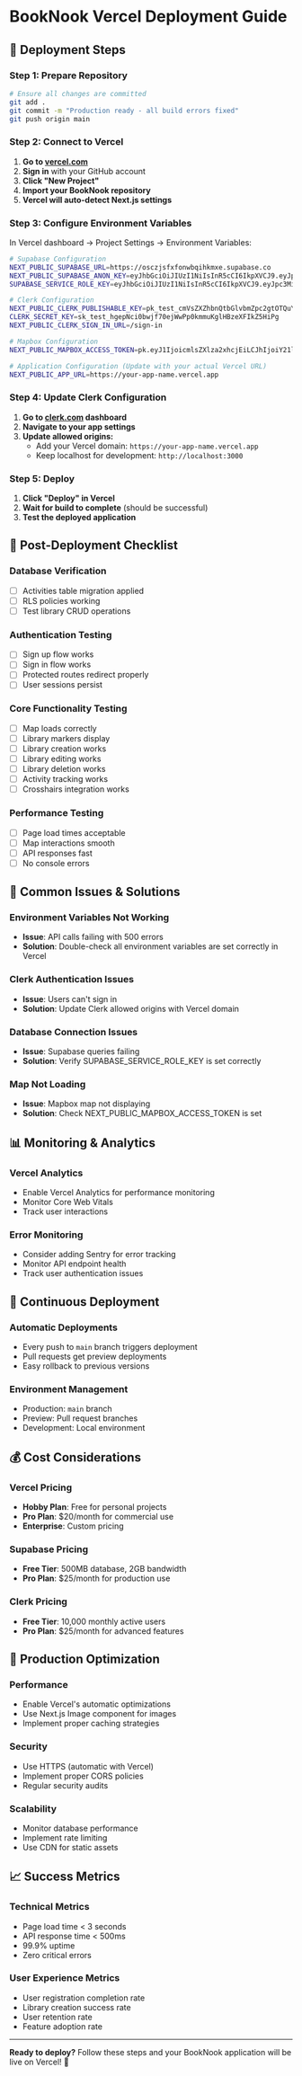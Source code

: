 # BookNook Vercel Deployment Guide

## 🚀 **Deployment Steps**

### **Step 1: Prepare Repository**
```bash
# Ensure all changes are committed
git add .
git commit -m "Production ready - all build errors fixed"
git push origin main
```

### **Step 2: Connect to Vercel**

1. **Go to [vercel.com](https://vercel.com)**
2. **Sign in** with your GitHub account
3. **Click "New Project"**
4. **Import your BookNook repository**
5. **Vercel will auto-detect Next.js settings**

### **Step 3: Configure Environment Variables**

In Vercel dashboard → Project Settings → Environment Variables:

```bash
# Supabase Configuration
NEXT_PUBLIC_SUPABASE_URL=https://osczjsfxfonwbqihkmxe.supabase.co
NEXT_PUBLIC_SUPABASE_ANON_KEY=eyJhbGciOiJIUzI1NiIsInR5cCI6IkpXVCJ9.eyJpc3MiOiJzdXBhYmFzZSIsInJlZiI6Im9zY3pqc2Z4Zm9ud2JxaWhrbXhlIiwicm9sZSI6ImFub24iLCJpYXQiOjE3NTY0ODI0NzcsImV4cCI6MjA3MjA1ODQ3N30.EJ3kgDi60E79e9Fu8As9gDFEu-Qjdbxm2TYQn04LClw
SUPABASE_SERVICE_ROLE_KEY=eyJhbGciOiJIUzI1NiIsInR5cCI6IkpXVCJ9.eyJpc3MiOiJzdXBhYmFzZSIsInJlZiI6Im9zY3pqc2Z4Zm9ud2JxaWhrbXhlIiwicm9sZSI6InNlcnZpY2Vfcm9sZSIsImlhdCI6MTc1NjQ4MjQ3NywiZXhwIjoyMDcyMDU4NDc3fQ.XPATkTBsysydoekLNVOFwnu6CwKL0AKyVjOO8tUnzLo

# Clerk Configuration
NEXT_PUBLIC_CLERK_PUBLISHABLE_KEY=pk_test_cmVsZXZhbnQtbGlvbmZpc2gtOTQuY2xlcmsuYWNjb3VudHMuZGV2JA
CLERK_SECRET_KEY=sk_test_hgepNci0bwjf70ejWwPp0kmmuKglHBzeXFIkZ5HiPg
NEXT_PUBLIC_CLERK_SIGN_IN_URL=/sign-in

# Mapbox Configuration
NEXT_PUBLIC_MAPBOX_ACCESS_TOKEN=pk.eyJ1IjoicmlsZXlza2xhcjEiLCJhIjoiY21ldXJka2dmMDlsaTJpcTVwdHcyd2FhYyJ9.tV1BEHZQSxltakWnWjcmUQ

# Application Configuration (Update with your actual Vercel URL)
NEXT_PUBLIC_APP_URL=https://your-app-name.vercel.app
```

### **Step 4: Update Clerk Configuration**

1. **Go to [clerk.com](https://clerk.com) dashboard**
2. **Navigate to your app settings**
3. **Update allowed origins:**
   - Add your Vercel domain: `https://your-app-name.vercel.app`
   - Keep localhost for development: `http://localhost:3000`

### **Step 5: Deploy**

1. **Click "Deploy" in Vercel**
2. **Wait for build to complete** (should be successful)
3. **Test the deployed application**

## 🔧 **Post-Deployment Checklist**

### **Database Verification**
- [ ] Activities table migration applied
- [ ] RLS policies working
- [ ] Test library CRUD operations

### **Authentication Testing**
- [ ] Sign up flow works
- [ ] Sign in flow works
- [ ] Protected routes redirect properly
- [ ] User sessions persist

### **Core Functionality Testing**
- [ ] Map loads correctly
- [ ] Library markers display
- [ ] Library creation works
- [ ] Library editing works
- [ ] Library deletion works
- [ ] Activity tracking works
- [ ] Crosshairs integration works

### **Performance Testing**
- [ ] Page load times acceptable
- [ ] Map interactions smooth
- [ ] API responses fast
- [ ] No console errors

## 🚨 **Common Issues & Solutions**

### **Environment Variables Not Working**
- **Issue**: API calls failing with 500 errors
- **Solution**: Double-check all environment variables are set correctly in Vercel

### **Clerk Authentication Issues**
- **Issue**: Users can't sign in
- **Solution**: Update Clerk allowed origins with Vercel domain

### **Database Connection Issues**
- **Issue**: Supabase queries failing
- **Solution**: Verify SUPABASE_SERVICE_ROLE_KEY is set correctly

### **Map Not Loading**
- **Issue**: Mapbox map not displaying
- **Solution**: Check NEXT_PUBLIC_MAPBOX_ACCESS_TOKEN is set

## 📊 **Monitoring & Analytics**

### **Vercel Analytics**
- Enable Vercel Analytics for performance monitoring
- Monitor Core Web Vitals
- Track user interactions

### **Error Monitoring**
- Consider adding Sentry for error tracking
- Monitor API endpoint health
- Track user authentication issues

## 🔄 **Continuous Deployment**

### **Automatic Deployments**
- Every push to `main` branch triggers deployment
- Pull requests get preview deployments
- Easy rollback to previous versions

### **Environment Management**
- Production: `main` branch
- Preview: Pull request branches
- Development: Local environment

## 💰 **Cost Considerations**

### **Vercel Pricing**
- **Hobby Plan**: Free for personal projects
- **Pro Plan**: $20/month for commercial use
- **Enterprise**: Custom pricing

### **Supabase Pricing**
- **Free Tier**: 500MB database, 2GB bandwidth
- **Pro Plan**: $25/month for production use

### **Clerk Pricing**
- **Free Tier**: 10,000 monthly active users
- **Pro Plan**: $25/month for advanced features

## 🎯 **Production Optimization**

### **Performance**
- Enable Vercel's automatic optimizations
- Use Next.js Image component for images
- Implement proper caching strategies

### **Security**
- Use HTTPS (automatic with Vercel)
- Implement proper CORS policies
- Regular security audits

### **Scalability**
- Monitor database performance
- Implement rate limiting
- Use CDN for static assets

## 📈 **Success Metrics**

### **Technical Metrics**
- Page load time < 3 seconds
- API response time < 500ms
- 99.9% uptime
- Zero critical errors

### **User Experience Metrics**
- User registration completion rate
- Library creation success rate
- User retention rate
- Feature adoption rate

---

**Ready to deploy?** Follow these steps and your BookNook application will be live on Vercel! 🚀
